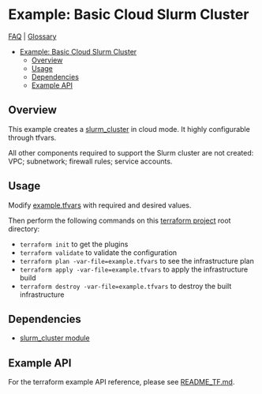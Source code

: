# Example: Basic Cloud Slurm Cluster

[FAQ](../../../../../../docs/faq.md) |
[Glossary](../../../../../../docs/glossary.md)

<!-- mdformat-toc start --slug=github --no-anchors --maxlevel=6 --minlevel=1 -->

- [Example: Basic Cloud Slurm Cluster](#example-basic-cloud-slurm-cluster)
  - [Overview](#overview)
  - [Usage](#usage)
  - [Dependencies](#dependencies)
  - [Example API](#example-api)

<!-- mdformat-toc end -->

## Overview

This example creates a [slurm_cluster](../../../../../slurm_cluster/README.md)
in cloud mode. It highly configurable through tfvars.

All other components required to support the Slurm cluster are not created: VPC;
subnetwork; firewall rules; service accounts.

## Usage

Modify [example.tfvars](./example.tfvars) with required and desired values.

Then perform the following commands on this
[terraform project](../../../../../docs/glossary.md#terraform-project) root
directory:

- `terraform init` to get the plugins
- `terraform validate` to validate the configuration
- `terraform plan -var-file=example.tfvars` to see the infrastructure plan
- `terraform apply -var-file=example.tfvars` to apply the infrastructure build
- `terraform destroy -var-file=example.tfvars` to destroy the built
  infrastructure

## Dependencies

- [slurm_cluster module](../../../../README.md#dependencies)

## Example API

For the terraform example API reference, please see
[README_TF.md](./README_TF.md).
